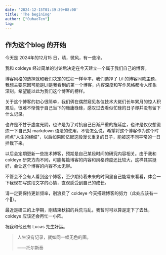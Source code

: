 ```yaml
---
date: '2024-12-15T01:39:39+08:00'
title: 'The begining'
author: ["OuhaoTen"]
tag: 
---
```


## 作为这个blog 的开始
<!--more-->

今天是 2024年的12月15 日，晴，微风，有一些冷。

我和 coldeye 经过简单的讨论后决定在今天建立一个属于我们自己的博客。

博客风格的选择就和我们决定的过程一样草率，我们选择了 Lil 的博客同款主题，我想主要原因可能是Lil是我看到的第一个博客，内容深度和写作风格都令人印象深刻。希望能以此为我们这个博客的榜样。

关于这个博客的初心很简单，我们俩在偶然窥见各位技术大佬们长年累月的惊人积累后，很难不惭愧于自己当下的庸庸碌碌，感叹过去看似忙碌的日子却并没有留下什么记录。

也许是不甘于虚度光阴，也许是为了对抗自己日渐严重的拖延症，也许是仅仅想锻炼一下自己对 markdown 语法的使用，不管怎么说，希望将这个博客作为这个时间点"人生的绳结"，以后如果回忆起这段漫长重复的日子，能被这不同平常的一日拦截下来。

以后会定期更新一些技术博客，预期是自己某段时间的研究内容相关。由于我和 coldeye 研究方向不同，可能每篇博客的内容和风格跨度还比较大，这样其实挺好，会让这个博客的内容不太无聊。

不管会不会有人看到这个博客，至少期待着未来的时间里自己能常来看看，体会一下我现在写这段文字的心情，直观感受到自己的成长。

请一定要保持更新频率，别浪费了 coldeye 今天搭建博客的努力（此处应该有一个🤭）。

最近是研三的上学期，刚结束秋招的兵荒马乱，我暂时可以算是定下了去处，coldeye 应该还会再忙一小阵。

祝我和他还有 Lucas 先生好运。

> 人生没有记录，就如同一幅无色的画。  
>  
> ——托尔斯泰